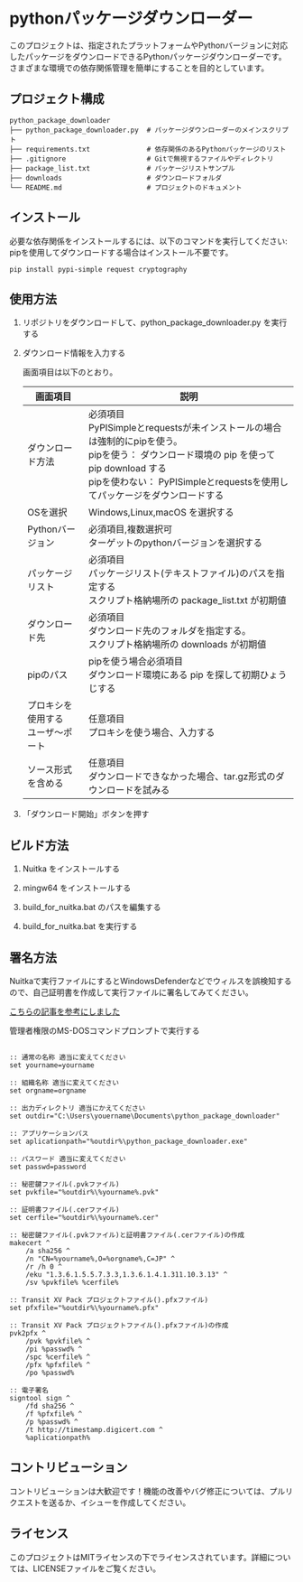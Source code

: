 # pythonパッケージダウンローダー

このプロジェクトは、指定されたプラットフォームやPythonバージョンに対応したパッケージをダウンロードできるPythonパッケージダウンローダーです。さまざまな環境での依存関係管理を簡単にすることを目的としています。

## プロジェクト構成

```
python_package_downloader
├── python_package_downloader.py  # パッケージダウンローダーのメインスクリプト
├── requirements.txt              # 依存関係のあるPythonパッケージのリスト
├── .gitignore                    # Gitで無視するファイルやディレクトリ
├── package_list.txt              # パッケージリストサンプル
├── downloads                     # ダウンロードフォルダ
└── README.md                     # プロジェクトのドキュメント
```

## インストール

必要な依存関係をインストールするには、以下のコマンドを実行してください:
pipを使用してダウンロードする場合はインストール不要です。

```
pip install pypi-simple request cryptography
```

## 使用方法

1. リポジトリをダウンロードして、python_package_downloader.py を実行する


1. ダウンロード情報を入力する

    画面項目は以下のとおり。 

    | 画面項目 | 説明 |
    | ---- | ---- |
    | ダウンロード方法 | 必須項目<br>PyPISimpleとrequestsが未インストールの場合は強制的にpipを使う。<br>pipを使う： ダウンロード環境の pip を使って pip download する <br> pipを使わない： PyPISimpleとrequestsを使用してパッケージをダウンロードする |
    | OSを選択 | Windows,Linux,macOS を選択する |
    | Pythonバージョン | 必須項目,複数選択可<br>ターゲットのpythonバージョンを選択する |
    | パッケージリスト | 必須項目<br>パッケージリスト(テキストファイル)のパスを指定する<br>スクリプト格納場所の package_list.txt が初期値 |
    | ダウンロード先 | 必須項目<br>ダウンロード先のフォルダを指定する。<br>スクリプト格納場所の downloads が初期値 | 
    | pipのパス | pipを使う場合必須項目<br>ダウンロード環境にある pip を探して初期ひょうじする |
    | プロキシを使用する<br>ユーザ～ポート | 任意項目<br>プロキシを使う場合、入力する |
    | ソース形式を含める | 任意項目<br> ダウンロードできなかった場合、tar.gz形式のダウンロードを試みる |  


1. 「ダウンロード開始」ボタンを押す

## ビルド方法

1. Nuitka をインストールする

1. mingw64 をインストールする

1. build_for_nuitka.bat のパスを編集する

1. build_for_nuitka.bat を実行する

## 署名方法

Nuitkaで実行ファイルにするとWindowsDefenderなどでウィルスを誤検知するので、自己証明書を作成して実行ファイルに署名してみてください。

[こちらの記事を参考にしました](https://qiita.com/tada0724/items/d37c26d447de86cd7285)

管理者権限のMS-DOSコマンドプロンプトで実行する

```dos

:: 通常の名称 適当に変えてください
set yourname=yourname

:: 組織名称 適当に変えてください
set orgname=orgname

:: 出力ディレクトリ 適当にかえてください
set outdir="C:\Users\youername\Documents\python_package_downloader"

:: アプリケーションパス
set aplicationpath="%outdir%\python_package_downloader.exe"

:: パスワード 適当に変えてください
set passwd=password

:: 秘密鍵ファイル(.pvkファイル)
set pvkfile="%outdir%\%yourname%.pvk"

:: 証明書ファイル(.cerファイル)
set cerfile="%outdir%\%yourname%.cer"

:: 秘密鍵ファイル(.pvkファイル)と証明書ファイル(.cerファイル)の作成
makecert ^
    /a sha256 ^
    /n "CN=%yourname%,O=%orgname%,C=JP" ^
    /r /h 0 ^
    /eku "1.3.6.1.5.5.7.3.3,1.3.6.1.4.1.311.10.3.13" ^
    /sv %pvkfile% %cerfile%

:: Transit XV Pack プロジェクトファイル().pfxファイル)
set pfxfile="%outdir%\%yourname%.pfx"

:: Transit XV Pack プロジェクトファイル().pfxファイル)の作成
pvk2pfx ^
    /pvk %pvkfile% ^
    /pi %passwd% ^
    /spc %cerfile% ^
    /pfx %pfxfile% ^
    /po %passwd%

:: 電子署名
signtool sign ^
    /fd sha256 ^
    /f %pfxfile% ^
    /p %passwd% ^
    /t http://timestamp.digicert.com ^
    %aplicationpath%

```

## コントリビューション

コントリビューションは大歓迎です！機能の改善やバグ修正については、プルリクエストを送るか、イシューを作成してください。

## ライセンス

このプロジェクトはMITライセンスの下でライセンスされています。詳細については、LICENSEファイルをご覧ください。
